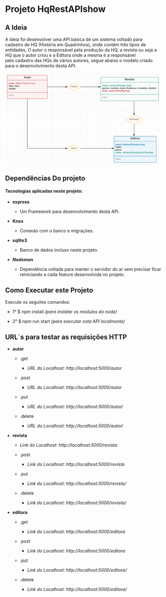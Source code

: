 # 												Projeto HqRestAPIshow



## A Ideia

A ideia foi desenvolver uma API básica de um sistema voltado para cadastro de HQ (História em Quadrinhos), onde contém três tipos de </br> 
entidades, O autor o responsável pela produção da HQ, a revista ou seja a HQ que o autor criou e a Editora onde a mesma é a responsável</br>
pelo cadastro das HQs de vários autores, segue abaixo o modelo criado para o desenvolvimento desta API.

![modeloBD](modeloBD.PNG)



## Dependências Do projeto

#### Tecnologias aplicadas neste projeto:

* <b>express</b>

  * Um Framework para desenvolvimento desta API.

* <b>Knex</b>

  * Conexão com o banco e migrações.

* <b>sqlite3</b>

  * Banco de dados incluso neste projeto. 
    
* <b><i>Nodemon</i></b>

  * Dependência voltada para manter o servidor do ar sem precisar ficar reiniciando a cada feature desenvolvida no projeto.

## Como Executar este Projeto

Execute os seguites comandos:

* 1° $ npm install    *(para instalar os módulos do node)*

* 2° $ npm run start *(para executar esta API localmente)*

  

## URL´s para testar as requisições HTTP  

* <b>autor</b>

  * .get
    * *URL do Localhost: http://localhost:5000/autor*

  * .post
    * *URL do Localhost: http://localhost:5000/autor*

  * .put
    * *URL do Localhost: http://localhost:5000/autor/<nome-autor>*

  * .delete
    * *URL do Localhost: http://localhost:5000/autor/<nome-autor>*
    
* <b>revista</b>
    * *Link do Localhost: http://localhost:5000/revista*
    
  * .post
    * *Link do Localhost: http://localhost:5000/revista*
    
  * .put
    * *Link do Localhost: http://localhost:5000/revista/<nome-revista>*
      
  * .delete
    * *Link do Localhost: http://localhost:5000/revista/<nome-revista>*
    
* <b>editora</b>

  * .get
    * *Link do Localhost: http://localhost:5000/editora*
      
  * .post
    * *Link do Localhost: http://localhost:5000/editora*
      
  * .put
    * *Link do Localhost: http://localhost:5000/editora/<nome-editora>*
      
  * .delete
    * *Link do Localhost: http://localhost:5000/editora/<nome-editora>*
